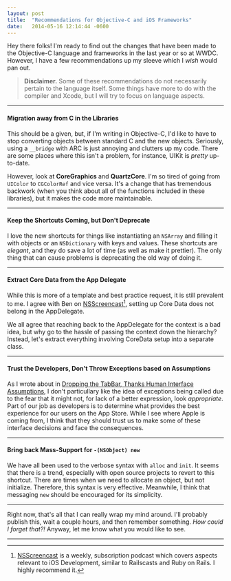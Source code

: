 ```yaml
---
layout: post
title:  "Recommendations for Objective-C and iOS Frameworks"
date:   2014-05-16 12:14:44 -0600
---
```

Hey there folks! I'm ready to find out the changes that have been made to the Objective-C language and frameworks in the last year or so at WWDC.  However, I have a few recommendations up my sleeve which I *wish* would pan out.

> **Disclaimer.** 
> Some of these recommendations do not necessarily pertain to the language itself.  Some things have more to do with the compiler and Xcode, but I will try to focus on language aspects.

<hr />

#### Migration away from C in the Libraries 
This should be a given, but, if I'm writing in Objective-C, I'd like to have to stop converting objects between standard C and the new objects.  Seriously, using a `__bridge` with ARC is just annoying and clutters up my code.  There are some places where this isn't a problem, for instance, UIKit is *pretty* up-to-date.

However, look at **CoreGraphics** and **QuartzCore**.  I'm so tired of going from `UIColor` to `CGColorRef` and vice versa. It's a change that has tremendous backwork (when you think about all of the functions included in these libraries), but it makes the code more maintainable.

<hr />

#### Keep the Shortcuts Coming, but Don't Deprecate
I love the new shortcuts for things like instantiating an `NSArray` and filling it with objects or an `NSDictionary` with keys and values.  These shortcuts are *elegant*, and they do save a lot of time (as well as make it prettier).  The only thing that can cause problems is deprecating the old way of doing it.

<hr />

#### Extract Core Data from the App Delegate

While this is more of a template and best practice request, it is still prevalent to me.  I agree with Ben on [NSScreencast](http://nsscreencast.com)[^1], setting up Core Data does not belong in the AppDelegate.  

We all agree that reaching back to the AppDelegate for the context is a bad idea, but why go to the hassle of passing the context down the hierarchy? Instead, let's extract everything involving CoreData setup into a separate class.

<hr />

#### Trust the Developers, Don't Throw Exceptions based on Assumptions

As I wrote about in  [Dropping the TabBar, Thanks Human Interface Assumptions](http://www.codeblooded.me/dropping-the-tabbar-thanks-human-interface-assumptions/), I don't particullary like the idea of exceptions being called due to the fear that it might not, for lack of a better expression, look *appropriate*. Part of our job as developers is to determine what provides the best experience for our users on the App Store.  While I see where Apple is coming from, I think that they should trust us to make some of these interface decisions and face the consequences.

<hr />

#### Bring back Mass-Support for `-(NSObject) new`
We have all been used to the verbose syntax with `alloc` and `init`.  It seems that there is a trend, especially with open source projects to revert to this shortcut.  There are times when we need to allocate an object, but not initialize.  Therefore, this syntax is very effective.  Meanwhile, I think that messaging  `new` should be encouraged for its simplicity.

<hr />

Right now, that's all that I can really wrap my mind around.  I'll probably publish this, wait a couple hours, and then remember something.  *How could I forget that?!* Anyway, let me know what you would like to see.

<hr />

[^1]: [NSScreencast](http://nsscreencast.com) is a weekly, subscription podcast which covers aspects relevant to iOS Development, similar to Railscasts and Ruby on Rails.  I highly recommend it.